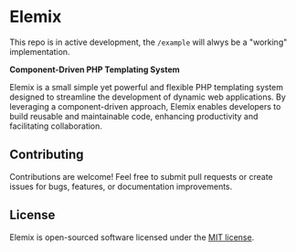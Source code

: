 # Elemix

This repo is in active development, the `/example` will alwys be a "working" implementation.

**Component-Driven PHP Templating System**

Elemix is a small simple yet powerful and flexible PHP templating system designed to streamline the development of dynamic web applications. By leveraging a component-driven approach, Elemix enables developers to build reusable and maintainable code, enhancing productivity and facilitating collaboration.

## Contributing

Contributions are welcome! Feel free to submit pull requests or create issues for bugs, features, or documentation improvements.

## License

Elemix is open-sourced software licensed under the [MIT license](LICENSE.md).
